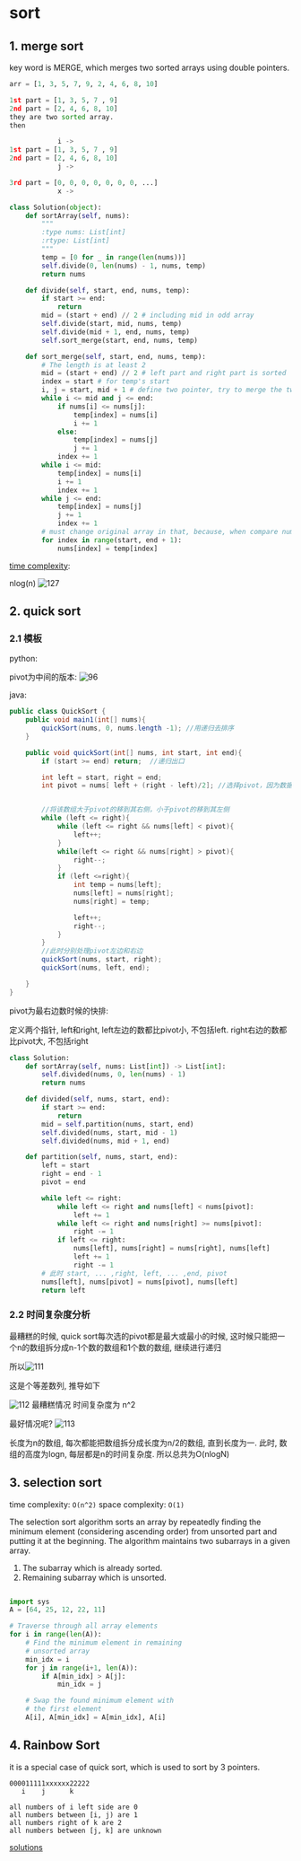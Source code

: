 # sort

## 1. merge sort

key word is MERGE, which merges two sorted arrays using double pointers.

```python
arr = [1, 3, 5, 7, 9, 2, 4, 6, 8, 10]

1st part = [1, 3, 5, 7 , 9]
2nd part = [2, 4, 6, 8, 10]
they are two sorted array.
then

            i ->
1st part = [1, 3, 5, 7 , 9]
2nd part = [2, 4, 6, 8, 10]
            j ->

3rd part = [0, 0, 0, 0, 0, 0, 0, ...]
            x ->
```

```python
class Solution(object):
    def sortArray(self, nums):
        """
        :type nums: List[int]
        :rtype: List[int]
        """
        temp = [0 for _ in range(len(nums))]
        self.divide(0, len(nums) - 1, nums, temp)
        return nums

    def divide(self, start, end, nums, temp):
        if start >= end:
            return
        mid = (start + end) // 2 # including mid in odd array
        self.divide(start, mid, nums, temp)
        self.divide(mid + 1, end, nums, temp)
        self.sort_merge(start, end, nums, temp)

    def sort_merge(self, start, end, nums, temp):
        # The length is at least 2
        mid = (start + end) // 2 # left part and right part is sorted
        index = start # for temp's start
        i, j = start, mid + 1 # define two pointer, try to merge the two parts. i is between [start, mid], j is between [mid + 1, end]
        while i <= mid and j <= end:
            if nums[i] <= nums[j]:
                temp[index] = nums[i]
                i += 1
            else:
                temp[index] = nums[j]
                j += 1
            index += 1
        while i <= mid:
            temp[index] = nums[i]
            i += 1
            index += 1
        while j <= end:
            temp[index] = nums[j]
            j += 1
            index += 1
        # must change original array in that, because, when compare nums[i] and nums[j] needs using last time's result on 26 line
        for index in range(start, end + 1):
            nums[index] = temp[index]
```

[time complexity](https://www.youtube.com/watch?v=-qOVVRIZzao): 

nlog(n)
![127](../Image/127.png)

## 2. quick sort

### 2.1 模板

python:

pivot为中间的版本:
![96](../Image/96.png)

java:

```java
public class QuickSort {
    public void main1(int[] nums){
        quickSort(nums, 0, nums.length -1); //用递归去排序
    }

    public void quickSort(int[] nums, int start, int end){
        if (start >= end) return;  //递归出口

        int left = start, right = end;
        int pivot = nums[ left + (right - left)/2]; //选择pivot，因为数据大部分有序，所以pivot选择到最好中间位置，这样左右均匀分布


        //将该数组大于pivot的移到其右侧，小于pivot的移到其左侧
        while (left <= right){
            while (left <= right && nums[left] < pivot){
                left++;
            }
            while(left <= right && nums[right] > pivot){
                right--;
            }
            if (left <=right){
                int temp = nums[left];
                nums[left] = nums[right];
                nums[right] = temp;

                left++;
                right--;
            }
        }
        //此时分别处理pivot左边和右边
        quickSort(nums, start, right);
        quickSort(nums, left, end);

    }
}
```

pivot为最右边数时候的快排:

定义两个指针, left和right, left左边的数都比pivot小, 不包括left. right右边的数都比pivot大, 不包括right

```python
class Solution:
    def sortArray(self, nums: List[int]) -> List[int]:
        self.divided(nums, 0, len(nums) - 1)
        return nums

    def divided(self, nums, start, end):
        if start >= end:
            return
        mid = self.partition(nums, start, end)
        self.divided(nums, start, mid - 1)
        self.divided(nums, mid + 1, end)

    def partition(self, nums, start, end):
        left = start
        right = end - 1
        pivot = end

        while left <= right:
            while left <= right and nums[left] < nums[pivot]:
                left += 1
            while left <= right and nums[right] >= nums[pivot]:
                right -= 1
            if left <= right:
                nums[left], nums[right] = nums[right], nums[left]
                left += 1
                right -= 1
        # 此时 start, ... ,right, left, ... ,end, pivot
        nums[left], nums[pivot] = nums[pivot], nums[left]
        return left
```

### 2.2 时间复杂度分析

最糟糕的时候, quick sort每次选的pivot都是最大或最小的时候, 这时候只能把一个n的数组拆分成n-1个数的数组和1个数的数组, 继续进行递归

所以![111](../Image/111.png)

这是个等差数列, 推导如下

![112](../Image/112.png)
最糟糕情况 时间复杂度为 n^2

最好情况呢?
![113](../Image/113.png)

长度为n的数组, 每次都能把数组拆分成长度为n/2的数组, 直到长度为一. 此时, 数组的高度为logn, 每层都是n的时间复杂度. 所以总共为O(nlogN)

## 3. selection sort

time complexity: `O(n^2)`
space complexity: `O(1)`

The selection sort algorithm sorts an array by repeatedly finding the minimum element (considering ascending order) from unsorted part and putting it at the beginning. The algorithm maintains two subarrays in a given array.

1) The subarray which is already sorted.
2) Remaining subarray which is unsorted.

```python

import sys
A = [64, 25, 12, 22, 11]

# Traverse through all array elements
for i in range(len(A)):
    # Find the minimum element in remaining
    # unsorted array
    min_idx = i
    for j in range(i+1, len(A)):
        if A[min_idx] > A[j]:
            min_idx = j

    # Swap the found minimum element with
    # the first element
    A[i], A[min_idx] = A[min_idx], A[i]
```

## 4. Rainbow Sort

it is a special case of quick sort, which is used to sort by 3 pointers.

```
000011111xxxxxx22222
   i    j      k

all numbers of i left side are 0
all numbers between [i, j) are 1
all numbers right of k are 2
all numbers between [j, k] are unknown
```

[solutions](./Sort_Colors/readme.md)